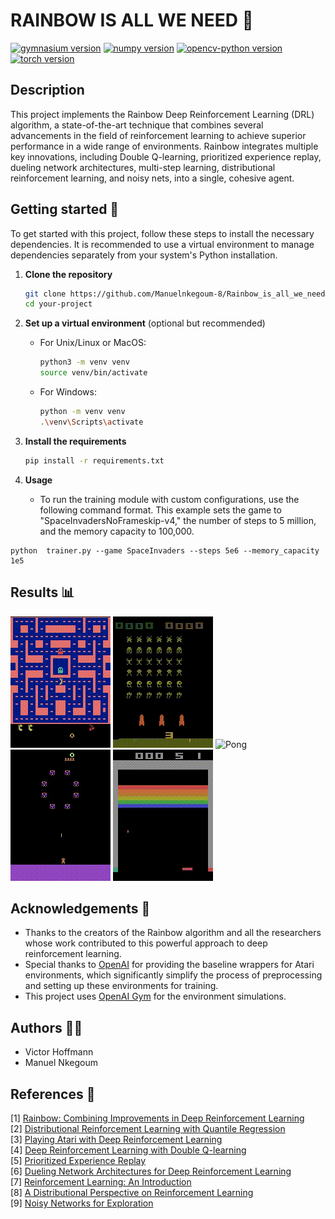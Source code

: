 # RAINBOW IS ALL WE NEED 🌈
[![gymnasium version](https://img.shields.io/badge/gymnasium-0.29.1-blue.svg)](https://pypi.org/project/gymnasium/0.29.1/)
[![numpy version](https://img.shields.io/badge/numpy-1.26.3-red.svg)](https://pypi.org/project/numpy/1.26.3/)
[![opencv-python version](https://img.shields.io/badge/opencv--python-4.9.0.80-green.svg)](https://pypi.org/project/opencv-python/4.9.0.80/)
[![torch version](https://img.shields.io/badge/torch-2.1.2-orange.svg)](https://pypi.org/project/torch/2.1.2/)

## Description
This project implements the Rainbow Deep Reinforcement Learning (DRL) algorithm, a state-of-the-art technique that combines several advancements in the field of reinforcement learning to achieve superior performance in a wide range of environments. Rainbow integrates multiple key innovations, including Double Q-learning, prioritized experience replay, dueling network architectures, multi-step learning, distributional reinforcement learning, and noisy nets, into a single, cohesive agent.

## Getting started 🚀

To get started with this project, follow these steps to install the necessary dependencies. It is recommended to use a virtual environment to manage dependencies separately from your system's Python installation.

1. **Clone the repository**

    ```bash
    git clone https://github.com/Manuelnkegoum-8/Rainbow_is_all_we_need.git
    cd your-project
    ```

2. **Set up a virtual environment** (optional but recommended)

    - For Unix/Linux or MacOS:

        ```bash
        python3 -m venv venv
        source venv/bin/activate
        ```

    - For Windows:

        ```bash
        python -m venv venv
        .\venv\Scripts\activate
        ```

3. **Install the requirements**

    ```bash
    pip install -r requirements.txt
    ```

4. **Usage**

    - To run the training module with custom configurations, use the following command format. This example sets the game to "SpaceInvadersNoFrameskip-v4," the number of steps to 5 million, and the memory capacity to 100,000.

```
python  trainer.py --game SpaceInvaders --steps 5e6 --memory_capacity 1e5
```

## Results 📊
![Pacman](./some_tests/Rainbow_MsPacmanNoFrameskip-v4.gif)
![Spaceinvaders](./some_tests/Rainbow_SpaceInvadersNoFrameskip-v4.gif)
![Pong](./some_tests/Rainbow_PongNoFrameskip-v4.gif)
![Phoenix](./some_tests/Rainbow_PhoenixNoFrameskip-v4.gif)
![Breakout](./some_tests/Rainbow_BreakoutNoFrameskip-v4.gif)
## Acknowledgements  🙏 

- Thanks to the creators of the Rainbow algorithm and all the researchers whose work contributed to this powerful approach to deep reinforcement learning.
- Special thanks to [OpenAI](https://openai.com/) for providing the baseline wrappers for Atari environments, which significantly simplify the process of preprocessing and setting up these environments for training.
- This project uses [OpenAI Gym](https://gym.openai.com/) for the environment simulations.

## Authors  🧑‍💻
- Victor Hoffmann 
- Manuel Nkegoum



## References 📄 
[1] [Rainbow: Combining Improvements in Deep Reinforcement Learning](https://arxiv.org/abs/1710.02298)  
[2] [Distributional Reinforcement Learning with Quantile Regression](https://arxiv.org/abs/1710.10044)  
[3] [Playing Atari with Deep Reinforcement Learning](http://arxiv.org/abs/1312.5602)  
[4] [Deep Reinforcement Learning with Double Q-learning](http://arxiv.org/abs/1509.06461)  
[5] [Prioritized Experience Replay](http://arxiv.org/abs/1511.05952)  
[6] [Dueling Network Architectures for Deep Reinforcement Learning](http://arxiv.org/abs/1511.06581)  
[7] [Reinforcement Learning: An Introduction](http://www.incompleteideas.net/sutton/book/ebook/the-book.html)  
[8] [A Distributional Perspective on Reinforcement Learning](https://arxiv.org/abs/1707.06887)  
[9] [Noisy Networks for Exploration](https://arxiv.org/abs/1706.10295)
